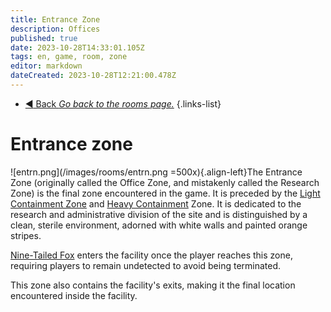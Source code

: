 ```yaml
---
title: Entrance Zone
description: Offices
published: true
date: 2023-10-28T14:33:01.105Z
tags: en, game, room, zone
editor: markdown
dateCreated: 2023-10-28T12:21:00.478Z
---
```


- [:arrow_backward: Back *Go back to the rooms page.*](/en/game/rooms#zones)
{.links-list}
# Entrance zone
![entrn.png](/images/rooms/entrn.png =500x){.align-left}The Entrance Zone (originally called the Office Zone, and mistakenly called the Research Zone) is the final zone encountered in the game. It is preceded by the [Light Containment Zone](/en/game/rooms/lcz) and [Heavy Containment](/en/game/rooms/hcz) Zone. It is dedicated to the research and administrative division of the site and is distinguished by a clean, sterile environment, adorned with white walls and painted orange stripes.

[Nine-Tailed Fox](/en/game/jobs/mtf) enters the facility once the player reaches this zone, requiring players to remain undetected to avoid being terminated.

This zone also contains the facility's exits, making it the final location encountered inside the facility.